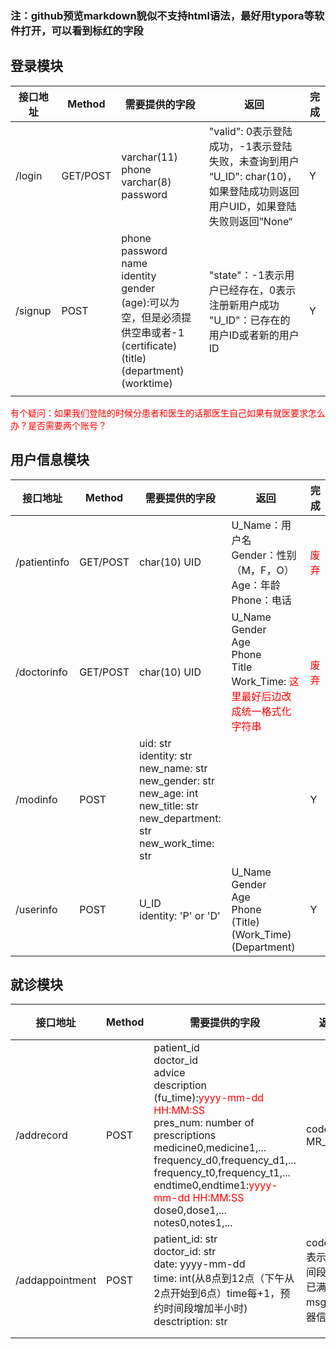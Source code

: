 ### 注：github预览markdown貌似不支持html语法，最好用typora等软件打开，可以看到标红的字段

## 登录模块

| 接口地址 | Method   | 需要提供的字段                                               | 返回                                                         | 完成 |
| -------- | -------- | ------------------------------------------------------------ | ------------------------------------------------------------ | ---- |
| /login   | GET/POST | varchar(11) phone <br />varchar(8) password                  | "valid": 0表示登陆成功，-1表示登陆失败，未查询到用户<br />“U_ID": char(10)，如果登陆成功则返回用户UID，如果登陆失败则返回”None“ | Y    |
| /signup  | POST     | phone<br />password<br />name<br />identity<br />gender<br />(age):可以为空，但是必须提供空串或者-1<br />(certificate)<br />(title)<br />(department)<br />(worktime) | "state"：-1表示用户已经存在，0表示注册新用户成功<br />"U_ID"：已存在的用户ID或者新的用户ID | Y    |
|          |          |                                                              |                                                              |      |

<span style='color:red'>有个疑问：如果我们登陆的时候分患者和医生的话那医生自己如果有就医要求怎么办？是否需要两个账号？</span>

## 用户信息模块

| 接口地址     | Method   | 需要提供的字段                                               | 返回                                                         | 完成                                |
| ------------ | -------- | ------------------------------------------------------------ | ------------------------------------------------------------ | ----------------------------------- |
| /patientinfo | GET/POST | char(10) UID                                                 | U_Name：用户名<br />Gender：性别（M，F，O）<br />Age：年龄<br />Phone：电话 | <span style='color:red'>废弃</span> |
| /doctorinfo  | GET/POST | char(10) UID                                                 | U_Name<br />Gender<br />Age<br />Phone<br />Title<br />Work_Time: <span style='color:red'>这里最好后边改成统一格式化字符串</span> | <span style='color:red'>废弃</span> |
| /modinfo     | POST     | uid: str<br />identity: str<br />new_name: str<br />new_gender: str<br />new_age: int<br />new_title: str<br />new_department: str<br />new_work_time: str<br /> |                                                              | Y                                   |
| /userinfo    | POST     | U_ID<br />identity: 'P' or 'D'                               | U_Name<br />Gender<br />Age<br />Phone<br />(Title)<br />(Work_Time)<br />(Department) | Y                                   |

## 就诊模块

| 接口地址        | Method | 需要提供的字段                                               | 返回                                              | 完成 |
| --------------- | ------ | ------------------------------------------------------------ | ------------------------------------------------- | ---- |
| /addrecord      | POST   | patient_id<br />doctor_id<br />advice<br />description<br />(fu_time):<span style='color:red'>yyyy-mm-dd HH:MM:SS</span><br />pres_num: number of prescriptions<br />medicine0,medicine1,...<br />frequency_d0,frequency_d1,...<br />frequency_t0,frequency_t1,...<br />endtime0,endtime1:<span style='color:red'>yyyy-mm-dd HH:MM:SS</span><br />dose0,dose1,...<br />notes0,notes1,... | code:200<br />MR_ID                               | Y    |
| /addappointment | POST   | patient_id: str<br />doctor_id: str<br />date: yyyy-mm-dd<br />time: int(从8点到12点（下午从2点开始到6点）time每+1，预约时间段增加半小时)<br />desctription: str | code: -1表示该时间段人数已满<br />msg: 服务器信息 | Y    |
|                 |        |                                                              |                                                   |      |
|                 |        |                                                              |                                                   |      |
